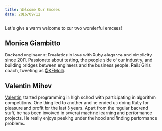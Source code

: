 ```yaml
---
title: Welcome Our Emcees
date: 2016/09/12
---
```


Let's give a warm welcome to our two wonderful emcees!

## Monica Giambitto

Backend engineer at Freeletics in love with Ruby elegance and simplicity since
2011. Passionate about testing, the people side of our industry, and building
bridges between engineers and the business people. Rails Girls coach, tweeting
as <a href="https://twitter.com/KFMolli">@KFMolli</a>.

## Valentin Mihov

<a href="https://github.com/valo">Valentin</a> started programming in high
school with participating in algorithm competitions. One thing led to another
and he ended up doing Ruby for pleasure and profit for the last 8 years. Apart
from the regular backend stuff, he has been involved in several machine
learning and performance projects. He really enjoys peeking under the hood and
finding performance problems.
